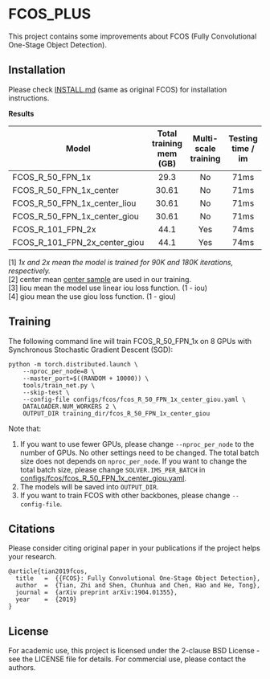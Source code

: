 # FCOS_PLUS

This project contains some improvements about FCOS (Fully Convolutional One-Stage Object Detection).


## Installation

Please check [INSTALL.md](INSTALL.md) (same as original FCOS) for installation instructions. 


**Results**


Model | Total training mem (GB) | Multi-scale training | Testing time / im | AP (minival) 
---   |:---:|:---:|:---:|:---:|
FCOS_R_50_FPN_1x | 29.3 | No | 71ms | 37.0 |
FCOS_R_50_FPN_1x_center | 30.61 | No | 71ms | 37.8 |
FCOS_R_50_FPN_1x_center_liou | 30.61 | No | 71ms | 38.1 |
FCOS_R_50_FPN_1x_center_giou | 30.61 | No | 71ms | 38.2 | 
FCOS_R_101_FPN_2x | 44.1 | Yes | 74ms | 41.4 |
FCOS_R_101_FPN_2x_center_giou | 44.1 | Yes | 74ms | 42.5 |

[1] *1x and 2x mean the model is trained for 90K and 180K iterations, respectively.* \
[2] center mean [center sample](fcos.pdf) are used in our training. \
[3] liou mean the model use linear iou loss function. (1 - iou) \
[4] giou mean the use giou loss function. (1 - giou) 


## Training

The following command line will train FCOS_R_50_FPN_1x on 8 GPUs with Synchronous Stochastic Gradient Descent (SGD):

    python -m torch.distributed.launch \
        --nproc_per_node=8 \
        --master_port=$((RANDOM + 10000)) \
        tools/train_net.py \
        --skip-test \
        --config-file configs/fcos/fcos_R_50_FPN_1x_center_giou.yaml \
        DATALOADER.NUM_WORKERS 2 \
        OUTPUT_DIR training_dir/fcos_R_50_FPN_1x_center_giou
        
Note that:
1) If you want to use fewer GPUs, please change `--nproc_per_node` to the number of GPUs. No other settings need to be changed. The total batch size does not depends on `nproc_per_node`. If you want to change the total batch size, please change `SOLVER.IMS_PER_BATCH` in [configs/fcos/fcos_R_50_FPN_1x_center_giou.yaml](configs/fcos/fcos_R_50_FPN_1x_center_giou.yaml).
2) The models will be saved into `OUTPUT_DIR`.
3) If you want to train FCOS with other backbones, please change `--config-file`.

## Citations
Please consider citing original paper in your publications if the project helps your research. 
```
@article{tian2019fcos,
  title   =  {{FCOS}: Fully Convolutional One-Stage Object Detection},
  author  =  {Tian, Zhi and Shen, Chunhua and Chen, Hao and He, Tong},
  journal =  {arXiv preprint arXiv:1904.01355},
  year    =  {2019}
}
```


## License

For academic use, this project is licensed under the 2-clause BSD License - see the LICENSE file for details. For commercial use, please contact the authors. 

